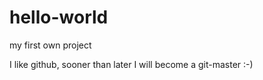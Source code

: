 # hello-world
my first own project

I like github, sooner than later I will become a git-master :-)

